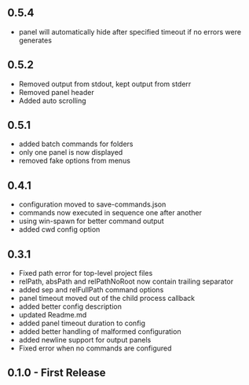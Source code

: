 ## 0.5.4
* panel will automatically hide after specified timeout if no errors were generates

## 0.5.2
* Removed output from stdout, kept output from stderr
* Removed panel header
* Added auto scrolling

## 0.5.1
* added batch commands for folders
* only one panel is now displayed
* removed fake options from menus

## 0.4.1
* configuration moved to save-commands.json
* commands now executed in sequence one after another
* using win-spawn for better command output
* added cwd config option

## 0.3.1
* Fixed path error for top-level project files
* relPath, absPath and relPathNoRoot now contain trailing separator
* added sep and relFullPath command options
* panel timeout moved out of the child process callback
* added better config description
* updated Readme.md
* added panel timeout duration to config
* added better handling of malformed configuration
* added newline support for output panels
* Fixed error when no commands are configured

## 0.1.0 - First Release
